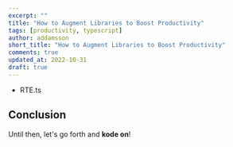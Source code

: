 ```yaml
---
excerpt: ""
title: "How to Augment Libraries to Boost Productivity"
tags: [productivity, typescript]
author: addamsson
short_title: "How to Augment Libraries to Boost Productivity"
comments: true
updated_at: 2022-10-31
draft: true
---
```


>

- RTE.ts


## Conclusion



Until then, let's go forth and **kode on**!